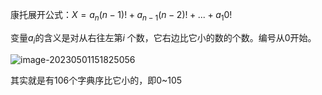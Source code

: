 康托展开公式：$X=a_{n}(n-1)!+a_{n-1}(n-2)!+...+a_{1}0!$

变量$a_{i}$的含义是对从右往左第$i$ 个数，它右边比它小的数的个数。编号从0开始。

![image-20230501151825056](https://cartoonwqy.oss-cn-nanjing.aliyuncs.com/boke/202305011518126.png)

其实就是有106个字典序比它小的，即0~105